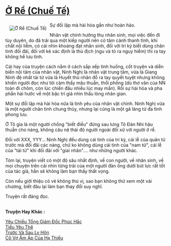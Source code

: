 <a href="https://utruyen.com/o-re-chue-te/4569/" title="Ở Rể (Chuế Tế)"><h1>Ở Rể (Chuế Tế)</h1></a><div style="display:table"><img align="right" style="float: left; padding: 10px;" src="https://utruyen.com/images/story/200x260/o-re-chue-te.jpg" alt="Ở Rể (Chuế Tế)">Sự đối lập mà hài hòa gần như hoàn hảo. <p></p>Nhân vật chính hưởng thụ nhân sinh, mọi việc đến đi tùy duyên, do đã trải qua một kiếp người nên có tâm cảnh thanh tĩnh, khí chất nội liễm, có cái nhìn khoáng đạt nhân sinh, đối với tri kỷ biết dùng chân tình đối đãi, đối với kẻ xác định là thù địch (ngu và tỏ ra nguy hiểm) thì ra tay không hề lưu tình.<p></p>Cái hay của truyện cách nằm ở cách sắp xếp tình huống, cốt truyện và diễn biến nội tâm của nhân vật, Ninh Nghị là nhân vật trung tâm, vừa là Giang Ninh đệ nhất tài tử vừa là Huyết thủ nhân đồ ra tay quyết tuyệt nhưng không khiến người đọc như tôi cảm thấy mâu thuẫn, thổi phồng (dù thơ văn của NN toàn đi chôm, còn lúc chiến đấu nhiều lúc may mắn). Rồi sự hài hòa và pha phần hài hước về một bậc trí giả nhìn thấu lòng nhân gian.<p></p>Một sự đối lập mà hài hòa nữa là tình yêu của nhân vật chính. Ninh Nghị vừa là một người chân tình chung thủy, nhưng lại cũng là một gã lãng tử đa tình phong lưu.<p></p>Ở Tô gia là một người chồng "biết điều" đứng sau lưng Tô Đàn Nhi hậu thuẫn cho nàng, không câu nệ thái độ người ngoài đối xử với người ở rể.<p></p>Đối với XXX, YYY... Ninh Nghị đều dùng cái tình của tri kỷ, cái lễ của quân tử trước mà đối đãi các nàng, chứ ko không dùng cái tình của "nam tử", cái lễ của "tài tử" khi đối đãi với "giai nhân".... như những người khác.<p></p>Tóm lại, truyện viết có một độ sâu nhất định, về con người, về nhân sinh, về mọi chuyện trên cái nhìn từng trải của một người đàn ông dưới bút lực rất tốt của tác giả, hẳn sẽ không làm bạn thấy thất vọng.<p></p>Còn nếu giới thiệu có vẻ không thú vị, sao bạn không thử xem một vài chương, biết đâu lại làm bạn thay đổi suy nghĩ.<p></p><p></p>Truyện rất đáng đọc.</div><p><br><b>Truyện Hay Khác :</b></p><a href="https://utruyen.com/yeu-chieu-tong-giam-doc-phuc-hac/15631/" alt="Yêu Chiều Tổng Giám Đốc Phúc Hắc">Yêu Chiều Tổng Giám Đốc Phúc Hắc</a><br/><a href="https://truyenngontinhay.wordpress.com/2019/10/03/tieu-yeu-the/" alt="Tiểu Yêu Thê">Tiểu Yêu Thê</a><br/><a href="https://dammy2019.blogspot.com/2019/11/truoc-va-sau-ly-hon.html" alt="Trước Và Sau Ly Hôn">Trước Và Sau Ly Hôn</a><br/><a href="https://github.com/quanluxury/truyenhot/tree/master/truyenhay/17592/" alt="Cô Vợ Ấm Áp Của Hạ Thiếu">Cô Vợ Ấm Áp Của Hạ Thiếu</a><br/>